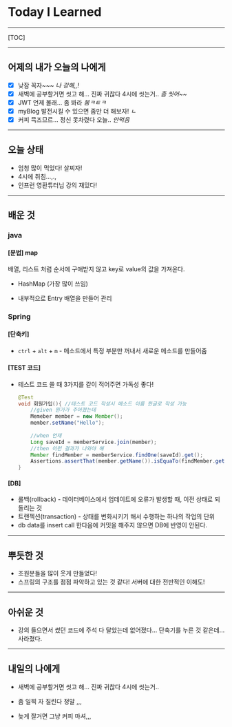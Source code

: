 <h1>Today I Learned</h1>

----------

[TOC]

-------------------------

## 어제의 내가 오늘의 나에게

- [x] 낮잠 꼭자~~~ *나 강해,,!*
- [x] 새벽에 공부할거면 씻고 해... 진짜 귀찮다 4시에 씻는거.. *좀 씻어~~*
- [x] JWT 언제 볼래... 좀 봐라 *봄ㅋㅌㅋ*
- [x] myBlog 발전시킬 수 있으면 좀만 더 해보자! *ㄴ*
- [x] 커피 믁즈므르... 정신 못차렸다 오늘.. *안먹음*

---------------------------------

## 오늘 상태

  - 엄청 많이 먹었다! 살찌자!
  - 4시에 취침...,.,
  - 인프런 영환튜터님 강의 재밌다!

--------------------------------

## 배운 것

### java

 #### [문법] map

배열, 리스트 처럼 순서에 구애받지 않고 key로 value의 값을 가져온다.

- HashMap (가장 많이 쓰임)

- 내부적으로 Entry 배열을 만들어 관리

### Spring

#### [단축키]

- `ctrl` + `alt` + `m` - 메소드에서 특정 부분만 꺼내서 새로운 메소드를 만들어줌 

#### [TEST 코드] ####

- 테스트 코드 쓸 때 3가지를 같이 적어주면 가독성 좋다!

  ``` java
  @Test
  void 회원가입(){ //테스트 코드 작성시 메소드 이름 한글로 작성 가능
      //given 뭔가가 주어졌는데
      Memeber member = new Member();
      member.setName("Hello");
      
      //when 언제
      Long saveId = memberService.join(member);
      //then 이런 결과가 나와야 해
      Member findMember = memberService.findOne(saveId).get();
      Assertions.assertThat(member.getName()).isEquaTo(findMember.getName());
  }
  ```

#### [DB]

- 롤백(rollback) - 데이터베이스에서 업데이트에 오류가 발생할 때, 이전 상태로 되돌리는 것
- 트랜젝션(transaction) -  상태를 변화시키기 해서 수행하는 하나의 작업의 단위
- db data를 insert call 한다음에 커밋을 해주지 않으면 DB에 반영이 안된다.

------------------------------------

## 뿌듯한 것 ##

  - 조원분들을 많이 웃게 만들었다! 
  - 스프링의 구조를 점점 파악하고 있는 것 같다! 서버에 대한 전반적인 이해도!

-------------------------------------

## 아쉬운 것 ##

  - 강의 들으면서 썼던 코드에 주석 다 달았는데 없어졌다... 단축기를 누른 것 같은데... 사라졌다.

-----------------------------------------

## 내일의 나에게 ##

  - 새벽에 공부할거면 씻고 해... 진짜 귀찮다 4시에 씻는거..

  - 좀 일찍 자 질린다 정말 ,,,

  - 늦게 잘거면 그냥 커피 마셔,,,

    

